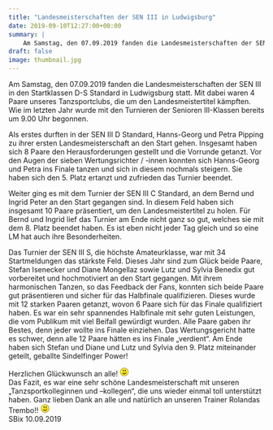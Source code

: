```yaml
---
title: "Landesmeisterschaften der SEN III in Ludwigsburg"
date: 2019-09-10T12:27:00+00:00
summary: |
    Am Samstag, den 07.09.2019 fanden die Landesmeisterschaften der SEN III in den Startklassen D-S Standard in Ludwigsburg statt. Mit dabei waren 4 Paare unseres Tanzsportclubs, die um den Landesmeistertitel kämpften. Wie im letzten Jahr wurde mit den Turnieren der Senioren III-Klassen bereits um 9.00 Uhr begonnen.
draft: false
image: thumbnail.jpg
---
```


Am Samstag, den 07.09.2019 fanden die Landesmeisterschaften der SEN III in den Startklassen D-S Standard in Ludwigsburg statt. Mit dabei waren 4 Paare unseres Tanzsportclubs, die um den Landesmeistertitel kämpften. Wie im letzten Jahr wurde mit den Turnieren der Senioren III-Klassen bereits um 9.00 Uhr begonnen.

Als erstes durften in der SEN III D Standard, Hanns-Georg und Petra Pipping zu ihrer ersten Landesmeisterschaft an den Start gehen. Insgesamt haben sich 8 Paare den Herausforderungen gestellt und die Vorrunde getanzt. Vor den Augen der sieben Wertungsrichter / -innen konnten sich Hanns-Georg und Petra ins Finale tanzen und sich in diesem nochmals steigern. Sie haben sich den 5. Platz ertanzt und zufrieden das Turnier beendet.

Weiter ging es mit dem Turnier der SEN III C Standard, an dem Bernd und Ingrid Peter an den Start gegangen sind. In diesem Feld haben sich insgesamt 10 Paare präsentiert, um den Landesmeistertitel zu holen. Für Bernd und Ingrid lief das Turnier am Ende nicht ganz so gut, welches sie mit dem 8. Platz beendet haben. Es ist eben nicht jeder Tag gleich und so eine LM hat auch ihre Besonderheiten.

Das Turnier der SEN III S, die höchste Amateurklasse, war mit 34 Startmeldungen das stärkste Feld. Dieses Jahr sind zum Glück beide Paare, Stefan Isenecker und Diane Mongellaz sowie Lutz und Sylvia Benedix gut vorbereitet und hochmotiviert an den Start gegangen. Mit ihrem harmonischen Tanzen, so das Feedback der Fans, konnten sich beide Paare gut präsentieren und sicher für das Halbfinale qualifizieren. Dieses wurde mit 12 starken Paaren getanzt, wovon 6 Paare sich für das Finale qualifiziert haben. Es war ein sehr spannendes Halbfinale mit sehr guten Leistungen, die vom Publikum mit viel Beifall gewürdigt wurden. Alle Paare gaben ihr Bestes, denn jeder wollte ins Finale einziehen. Das Wertungsgericht hatte es schwer, denn alle 12 Paare hätten es ins Finale „verdient“. Am Ende haben sich Stefan und Diane und Lutz und Sylvia den 9. Platz miteinander geteilt, geballte Sindelfinger Power!

Herzlichen Glückwunsch an alle! ![](smiley-smile.gif)  
 Das Fazit, es war eine sehr schöne Landesmeisterschaft mit unseren „Tanzsportkolleginnen und –kollegen“, die uns wieder einmal toll unterstützt haben. Ganz lieben Dank an alle und natürlich an unseren Trainer Rolandas Trembo!! ![](smiley-smile.gif)  
 SBix 10.09.2019


